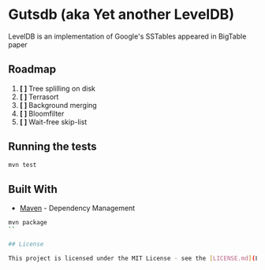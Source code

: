 # Gutsdb (aka Yet another LevelDB)

LevelDB is an implementation of Google's SSTables appeared in BigTable paper

## Roadmap

1.  __[ ]__ Tree splilling on disk
2.  __[ ]__ Terrasort
3.  __[ ]__ Background merging
4.  __[ ]__ Bloomfilter
5.  __[ ]__ Wait-free skip-list

## Running the tests

```bash
mvn test
```

## Built With

- [Maven](https://maven.apache.org/) - Dependency Management

```bash
mvn package
``

## License

This project is licensed under the MIT License - see the [LICENSE.md](LICENSE.md) file for details
